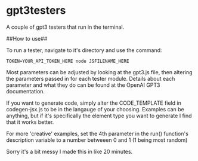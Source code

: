 # gpt3testers
A couple of gpt3 testers that run in the terminal.

##How to use##

To run a tester, navigate to it's directory and use the command:

```
TOKEN=YOUR_API_TOKEN_HERE node JSFILENAME_HERE
```

Most parameters can be adjusted by looking at the gpt3.js file, then altering the parameters passed in for each tester module.
Details about each parameter and what they do can be found at the OpenAI GPT3 documentation.

If you want to generate code, simply alter the CODE_TEMPLATE field in codegen-jsx.js to be in the langauge of your choosing. Examples can be anything, but if it's specifically the element type you want to generate I find that it works better.

For more 'creative' examples, set the 4th parameter in the run() function's description variable to a number betweeen 0 and 1 (1 being most random)

Sorry it's a bit messy I made this in like 20 minutes.
